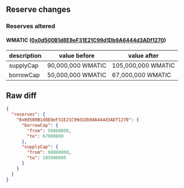 ## Reserve changes

### Reserves altered

#### WMATIC ([0x0d500B1d8E8eF31E21C99d1Db9A6444d3ADf1270](https://polygonscan.com/address/0x0d500B1d8E8eF31E21C99d1Db9A6444d3ADf1270))

| description | value before | value after |
| --- | --- | --- |
| supplyCap | 90,000,000 WMATIC | 105,000,000 WMATIC |
| borrowCap | 50,000,000 WMATIC | 67,000,000 WMATIC |


## Raw diff

```json
{
  "reserves": {
    "0x0d500B1d8E8eF31E21C99d1Db9A6444d3ADf1270": {
      "borrowCap": {
        "from": 50000000,
        "to": 67000000
      },
      "supplyCap": {
        "from": 90000000,
        "to": 105000000
      }
    }
  }
}
```